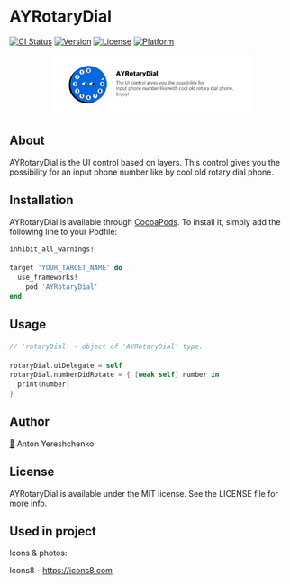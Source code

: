 # AYRotaryDial

[![CI Status](https://img.shields.io/travis/antonyereshchenko@gmail.com/AYRotaryDial.svg?style=flat)](https://travis-ci.org/antonyereshchenko@gmail.com/AYRotaryDial)
[![Version](https://img.shields.io/cocoapods/v/AYRotaryDial.svg?style=flat)](https://cocoapods.org/pods/AYRotaryDial)
[![License](https://img.shields.io/cocoapods/l/AYRotaryDial.svg?style=flat)](https://cocoapods.org/pods/AYRotaryDial)
[![Platform](https://img.shields.io/cocoapods/p/AYRotaryDial.svg?style=flat)](https://cocoapods.org/pods/AYRotaryDial)

<p align="center">
  <img width="72%" height="72%" src="https://github.com/bananaRanger/AYRotaryDial/blob/master/Resources/logo.png?raw=true">
</p>

## About

AYRotaryDial is the UI control based on layers. This control gives you the possibility for an input phone number like by cool old rotary dial phone.

## Installation

AYRotaryDial is available through [CocoaPods](https://cocoapods.org). To install
it, simply add the following line to your Podfile:

```ruby
inhibit_all_warnings!

target 'YOUR_TARGET_NAME' do
  use_frameworks!
	pod 'AYRotaryDial'
end
```

## Usage

```swift
// 'rotaryDial' - object of 'AYRotaryDial' type.

rotaryDial.uiDelegate = self
rotaryDial.numberDidRotate = { [weak self] number in
  print(number)
}
```

## Author

[📧](mailto:anton.yereshchenko@gmail.com?subject=[GitHub]%20Source%20AYPullBoard) Anton Yereshchenko

## License

AYRotaryDial is available under the MIT license. See the LICENSE file for more info.

## Used in project

Icons & photos:

Icons8 - https://icons8.com
